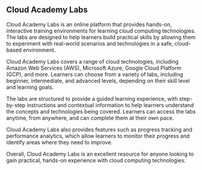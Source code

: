 ## Cloud Academy Labs

Cloud Academy Labs is an online platform that provides hands-on, interactive training environments for learning cloud computing technologies. The labs are designed to help learners build practical skills by allowing them to experiment with real-world scenarios and technologies in a safe, cloud-based environment.

Cloud Academy Labs covers a range of cloud technologies, including Amazon Web Services (AWS), Microsoft Azure, Google Cloud Platform (GCP), and more. Learners can choose from a variety of labs, including beginner, intermediate, and advanced levels, depending on their skill level and learning goals.

The labs are structured to provide a guided learning experience, with step-by-step instructions and contextual information to help learners understand the concepts and technologies being covered. Learners can access the labs anytime, from anywhere, and can complete them at their own pace.

Cloud Academy Labs also provides features such as progress tracking and performance analytics, which allow learners to monitor their progress and identify areas where they need to improve.

Overall, Cloud Academy Labs is an excellent resource for anyone looking to gain practical, hands-on experience with cloud computing technologies.
